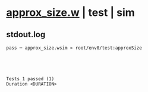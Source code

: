 # [approx_size.w](../../../../examples/tests/valid/approx_size.w) | test | sim

## stdout.log
```log
pass ─ approx_size.wsim » root/env0/test:approxSize
 




Tests 1 passed (1) 
Duration <DURATION>

```

